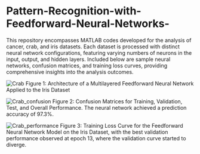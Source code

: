 # Pattern-Recognition-with-Feedforward-Neural-Networks-

This repository encompasses MATLAB codes developed for the analysis of cancer, crab, and iris datasets. Each dataset is processed with distinct neural network configurations, featuring varying numbers of neurons in the input, output, and hidden layers. Included below are sample neural networks, confusion matrices, and training loss curves, providing comprehensive insights into the analysis outcomes.

![Crab](https://github.com/aziz-md-jobayer/Pattern-Recognition-with-Feedforward-Neural-Networks-/assets/146165236/df326467-a8d2-45cd-b334-ab98b7f1c4db)
Figure 1: Architecture of a Multilayered Feedforward Neural Network Applied to the Iris Dataset

![Crab_confusion](https://github.com/aziz-md-jobayer/Pattern-Recognition-with-Feedforward-Neural-Networks-/assets/146165236/8e38d03c-7330-451c-b4cc-63ff827fbaa0)
Figure 2: Confusion Matrices for Training, Validation, Test, and Overall Performance. The neural network achieved a prediction accuracy of 97.3%.

![Crab_performance](https://github.com/aziz-md-jobayer/Pattern-Recognition-with-Feedforward-Neural-Networks-/assets/146165236/3a8c95ea-a3d3-412c-87bb-c6d27b880e10)
Figure 3: Training Loss Curve for the Feedforward Neural Network Model on the Iris Dataset, with the best validation performance observed at epoch 13, where the validation curve started to diverge.
